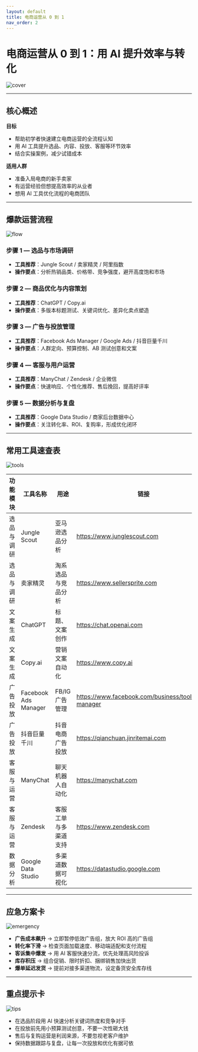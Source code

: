 ```yaml
---
layout: default
title: 电商运营从 0 到 1
nav_order: 2
---
```


# 电商运营从 0 到 1：用 AI 提升效率与转化
![cover](../assets/ecommerce-cover.png)

---

## 核心概述
**目标**  
- 帮助初学者快速建立电商运营的全流程认知  
- 用 AI 工具提升选品、内容、投放、客服等环节效率  
- 结合实操案例，减少试错成本

**适用人群**  
- 准备入局电商的新手卖家  
- 有运营经验但想提高效率的从业者  
- 想用 AI 工具优化流程的电商团队

---

## 爆款运营流程
![flow](../assets/ecommerce-flow.png)

### 步骤 1 — 选品与市场调研
- **工具推荐**：Jungle Scout / 卖家精灵 / 阿里指数  
- **操作要点**：分析热销品类、价格带、竞争强度，避开高度饱和市场

### 步骤 2 — 商品优化与内容策划
- **工具推荐**：ChatGPT / Copy.ai  
- **操作要点**：多版本标题测试、关键词优化、差异化卖点塑造

### 步骤 3 — 广告与投放管理
- **工具推荐**：Facebook Ads Manager / Google Ads / 抖音巨量千川  
- **操作要点**：人群定向、预算控制、AB 测试创意和文案

### 步骤 4 — 客服与用户运营
- **工具推荐**：ManyChat / Zendesk / 企业微信  
- **操作要点**：快速响应、个性化推荐、售后挽回，提高好评率

### 步骤 5 — 数据分析与复盘
- **工具推荐**：Google Data Studio / 商家后台数据中心  
- **操作要点**：关注转化率、ROI、复购率，形成优化闭环

---

## 常用工具速查表
![tools](../assets/ecommerce-tools.png)

| 功能模块 | 工具名称 | 用途 | 链接 |
| --- | --- | --- | --- |
| 选品与调研 | Jungle Scout | 亚马逊选品分析 | https://www.junglescout.com |
| 选品与调研 | 卖家精灵 | 淘系选品与竞品分析 | https://www.sellersprite.com |
| 文案生成 | ChatGPT | 标题、文案创作 | https://chat.openai.com |
| 文案生成 | Copy.ai | 营销文案自动化 | https://www.copy.ai |
| 广告投放 | Facebook Ads Manager | FB/IG 广告管理 | https://www.facebook.com/business/tools/ads-manager |
| 广告投放 | 抖音巨量千川 | 抖音电商广告投放 | https://qianchuan.jinritemai.com |
| 客服与运营 | ManyChat | 聊天机器人自动化 | https://manychat.com |
| 客服与运营 | Zendesk | 客服工单与多渠道支持 | https://www.zendesk.com |
| 数据分析 | Google Data Studio | 多渠道数据可视化 | https://datastudio.google.com |

---

## 应急方案卡
![emergency](../assets/ecommerce-emergency.png)

- **广告成本飙升** → 立即暂停低效广告组，放大 ROI 高的广告组  
- **转化率下滑** → 检查页面加载速度、移动端适配和支付流程  
- **客诉集中爆发** → 用 AI 客服快速分流，优先处理高风险投诉  
- **库存积压** → 组合促销、限时折扣、捆绑销售加快出货  
- **爆单延迟发货** → 提前对接多渠道物流，设定备货安全库存线

---

## 重点提示卡
![tips](../assets/ecommerce-tips.png)

- 在选品阶段用 AI 快速分析关键词热度和竞争对手  
- 在投放前先用小预算测试创意，不要一次性砸大钱  
- 售后与复购运营是利润来源，不要忽视老客户维护  
- 保持数据跟踪与复盘，让每一次投放和优化有据可依
